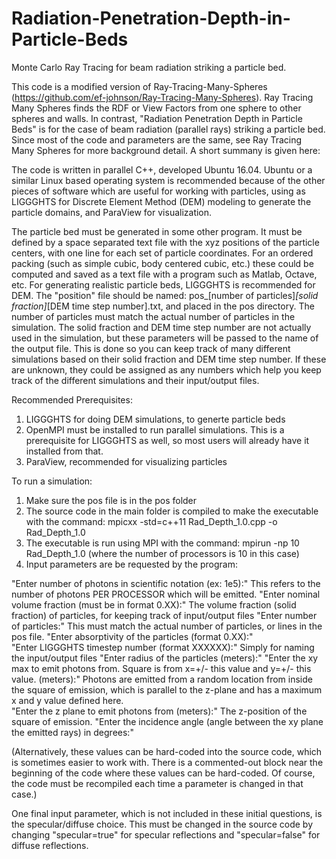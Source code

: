 # Radiation-Penetration-Depth-in-Particle-Beds
Monte Carlo Ray Tracing for beam radiation striking a particle bed.

This code is a modified version of Ray-Tracing-Many-Spheres (https://github.com/ef-johnson/Ray-Tracing-Many-Spheres). Ray Tracing Many Spheres finds the RDF or View Factors from one sphere to other spheres and walls. In contrast, "Radiation Penetration Depth in Particle Beds" is for the case of beam radiation (parallel rays) striking a particle bed. Since most of the code and parameters are the same, see Ray Tracing Many Spheres for more background detail. A short summany is given here:

The code is written in parallel C++, developed Ubuntu 16.04. Ubuntu or a similar Linux based operating system is recommended because of the other pieces of software which are useful for working with particles, using as LIGGGHTS for Discrete Element Method (DEM) modeling to generate the particle domains, and ParaView for visualization.

The particle bed must be generated in some other program. It must be defined by a space separated text file with the xyz positions of the particle centers, with one line for each set of particle coordinates. For an ordered packing (such as simple cubic, body centered cubic, etc.) these could be computed and saved as a text file with a program such as Matlab, Octave, etc. For generating realistic particle beds, LIGGGHTS is recommended for DEM. The "position" file should be named: pos_[number of particles]_[solid fraction]_[DEM time step number].txt, and placed in the pos directory. The number of particles must match the actual number of particles in the simulation. The solid fraction and DEM time step number are not actually used in the simulation, but these parameters will be passed to the name of the output file. This is done so you can keep track of many different simulations based on their solid fraction and DEM time step number. If these are unknown, they could be assigned as any numbers which help you keep track of the different simulations and their input/output files.  

Recommended Prerequisites: 
1) LIGGGHTS for doing DEM simulations, to generte particle beds 
2) OpenMPI must be installed to run parallel simulations. This is a prerequisite for LIGGGHTS as well, so most users will already have it installed from that. 
3) ParaView, recommended for visualizing particles


To run a simulation:
1) Make sure the pos file is in the pos folder
2) The source code in the main folder is compiled to make the executable with the command:  mpicxx -std=c++11 Rad_Depth_1.0.cpp -o Rad_Depth_1.0
3) The executable is run using MPI with the command: mpirun -np 10 Rad_Depth_1.0 (where the number of processors is 10 in this case)
4) Input parameters are be requested by the program:

"Enter number of photons in scientific notation (ex: 1e5):" This refers to the number of photons PER PROCESSOR which will be emitted.
"Enter nominal volume fraction (must be in format 0.XX):" The volume fraction (solid fraction) of particles, for keeping track of input/output files
"Enter number of particles:" This must match the actual number of particles, or lines in the pos file.
"Enter absorptivity of the particles (format 0.XX):"  
"Enter LIGGGHTS timestep number (format XXXXXX):" Simply for naming the input/output files
"Enter radius of the particles (meters):"
"Enter the xy max to emit photons from. Square is from x=+/- this value and y=+/- this value.  (meters):" Photons are emitted from a random location from inside the square of emission, which is parallel to the z-plane and has a maximum x and y value defined here.  
"Enter the z plane to emit photons from (meters):" The z-position of the square of emission. 
"Enter the incidence angle (angle between the xy plane the emitted rays) in degrees:"

(Alternatively, these values can be hard-coded into the source code, which is sometimes easier to work with. There is a commented-out block near the beginning of the code where these values can be hard-coded. Of course, the code must be recompiled each time a parameter is changed in that case.) 

One final input parameter, which is not included in these initial questions, is the specular/diffuse choice. This must be changed in the source code by changing "specular=true" for specular reflections and "specular=false" for diffuse reflections.  

